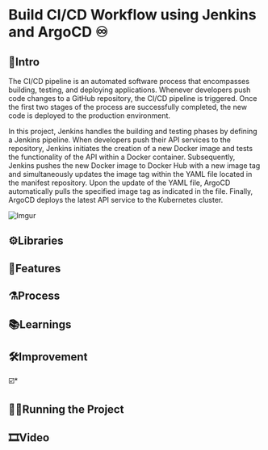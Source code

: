 # Build CI/CD Workflow using Jenkins and ArgoCD ♾️

## 🌱Intro
The CI/CD pipeline is an automated software process that encompasses building, testing, and deploying applications. Whenever developers push code changes to a GitHub repository, the CI/CD pipeline is triggered. Once the first two stages of the process are successfully completed, the new code is deployed to the production environment.

In this project, Jenkins handles the building and testing phases by defining a Jenkins pipeline. When developers push their API services to the repository, Jenkins initiates the creation of a new Docker image and tests the functionality of the API within a Docker container. Subsequently, Jenkins pushes the new Docker image to Docker Hub with a new image tag and simultaneously updates the image tag within the YAML file located in the manifest repository. Upon the update of the YAML file, ArgoCD automatically pulls the specified image tag as indicated in the file. Finally, ArgoCD deploys the latest API service to the Kubernetes cluster.

![Imgur](https://imgur.com/hOZSMeg.png)

## ⚙️Libraries


## 🦿Features


## ⚗️Process


## 📚Learnings


## 🛠️Improvement
☑️*

## 🏃‍♂️Running the Project


## 🎞️Video
